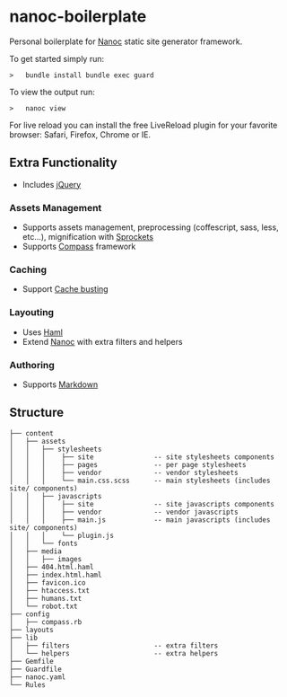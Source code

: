 nanoc-boilerplate
=================

Personal boilerplate for [Nanoc] static site generator
framework.

To get started simply run:

    >   bundle install bundle exec guard

To view the output run:

    >   nanoc view

For live reload you can install the free LiveReload plugin for your favorite
browser: Safari, Firefox, Chrome or IE.

## Extra Functionality

- Includes [jQuery](http://jquery.com/)

### Assets Management

- Supports assets management, preprocessing (coffescript, sass, less, etc...), mignification with [Sprockets](https://github.com/yannlugrin/nanoc-sprockets-filter)
- Supports [Compass](http://compass-style.org/) framework

### Caching

- Support [Cache busting](https://github.com/avdgaag/nanoc-cachebuster)

### Layouting

- Uses [Haml](http://haml-lang.com/)
- Extend [Nanoc] with extra filters and helpers 

### Authoring

- Supports [Markdown](https://github.com/gettalong/kramdown)


## Structure
    
    ├── content
    │   ├── assets
    │   │   ├── stylesheets
    │   │   │    ├── site               -- site stylesheets components
    │   │   │    ├── pages              -- per page stylesheets
    │   │   │    ├── vendor             -- vendor stylesheets
    │   │   │    └── main.css.scss      -- main stylesheets (includes site/ components)
    │   │   ├── javascripts
    │   │   │    ├── site               -- site javascripts components
    │   │   │    ├── vendor             -- vendor javascripts
    │   │   │    ├── main.js            -- main javascripts (includes site/ components)
    │   │   │    └── plugin.js
    │   │   └── fonts
    │   ├── media
    │   │   ├── images
    │   ├── 404.html.haml
    │   ├── index.html.haml
    │   ├── favicon.ico
    │   ├── htaccess.txt
    │   ├── humans.txt
    │   └── robot.txt
    ├── config
    │   ├── compass.rb
    ├── layouts
    ├── lib
    │   ├── filters                     -- extra filters
    │   └── helpers                     -- extra helpers
    ├── Gemfile
    ├── Guardfile
    ├── nanoc.yaml
    └── Rules

[Nanoc]: http://nanoc.ws
